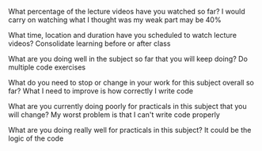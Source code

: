 What percentage of the lecture videos have you watched so far?
I would carry on watching what I thought was my weak part may be 40%

What time, location and duration have you scheduled to watch lecture videos?
Consolidate learning before or after class

What are you doing well in the subject so far that you will keep doing?
Do multiple code exercises

What do you need to stop or change in your work for this subject overall so far?
What I need to improve is how correctly I write code

What are you currently doing poorly for practicals in this subject that you will change?
My worst problem is that I can't write code properly

What are you doing really well for practicals in this subject?
It could be the logic of the code
